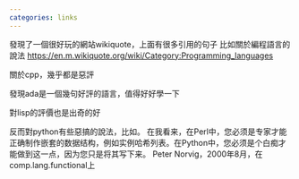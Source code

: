 ```yaml
---
categories: links
---
```

發現了一個很好玩的網站wikiquote，上面有很多引用的句子
比如關於編程語言的說法
https://en.m.wikiquote.org/wiki/Category:Programming_languages

關於cpp，幾乎都是惡評

發現ada是一個幾句好評的語言，值得好好學一下

對lisp的評價也是出奇的好

反而對python有些惡搞的說法，比如。
在我看来，在Perl中，您必须是专家才能正确制作嵌套的数据结构，例如实例哈希列表。在Python中，您必须是个白痴才能做到这一点，因为您只是将其写下来。
Peter Norvig，2000年8月，在comp.lang.functional上